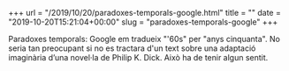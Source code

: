 +++
url = "/2019/10/20/paradoxes-temporals-google.html"
title = ""
date = "2019-10-20T15:21:04+00:00"
slug = "paradoxes-temporals-google"
+++

Paradoxes temporals: Google em tradueix "'60s" per "anys cinquanta". No seria tan preocupant si no es tractara d'un text sobre una adaptació imaginària d’una novel·la de Philip K. Dick. Això ha de tenir algun sentit.
